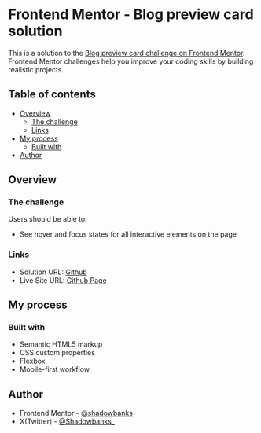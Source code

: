 # Frontend Mentor - Blog preview card solution

This is a solution to the [Blog preview card challenge on Frontend Mentor](https://www.frontendmentor.io/challenges/blog-preview-card-ckPaj01IcS). Frontend Mentor challenges help you improve your coding skills by building realistic projects. 

## Table of contents

- [Overview](#overview)
  - [The challenge](#the-challenge)
  - [Links](#links)
- [My process](#my-process)
  - [Built with](#built-with)
- [Author](#author)


## Overview

### The challenge

Users should be able to:

- See hover and focus states for all interactive elements on the page

### Links

- Solution URL: [Github](https://github.com/shadowbanks-frontendmaster-challenges/blogPreviewCard)
- Live Site URL: [Github Page](https://shadowbanks-frontendmaster-challenges.github.io/blogPreviewCard/)

## My process

### Built with

- Semantic HTML5 markup
- CSS custom properties
- Flexbox
- Mobile-first workflow

## Author

- Frontend Mentor - [@shadowbanks](https://www.frontendmentor.io/profile/shadowbanks)
- X(Twitter) - [@Shadowbanks_](https://x.com/Shadowbanks_)
